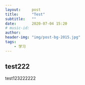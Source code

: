 ```yaml
---
layout:     post
title:      "Test"
subtitle:   ""
date:       2020-07-04 15:20
# music-id:    
author:     
header-img: "img/post-bg-2015.jpg"
tags:
    - 学习
---
```

## test222

test123222222
